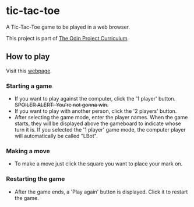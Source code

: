 # tic-tac-toe
A Tic-Tac-Toe game to be played in a web browser.

This project is part of [The Odin Project Curriculum](https://www.theodinproject.com/paths/full-stack-javascript/courses/javascript/lessons/tic-tac-toe).

## How to play
Visit this [webpage](https://lbonino.github.io/tic-tac-toe/src/templates/index.html).

### Starting a game
- If you want to play against the computer, click the '1 player' button. ~~SPOILER ALERT: You're not gonna win.~~
- If you want to play with another person, click the '2 players' button.
- After selecting the game mode, enter the player names. When the game starts, they will be displayed above the gameboard to indicate whose turn it is. If you selected the '1 player' game mode, the computer player will automatically be called "LBot".

### Making a move
- To make a move just click the square you want to place your mark on.

### Restarting the game
- After the game ends, a 'Play again' button is displayed. Click it to restart the game.